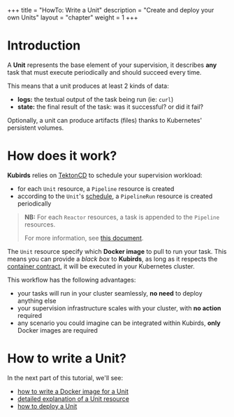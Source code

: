 +++
title = "HowTo: Write a Unit"
description = "Create and deploy your own Units"
layout = "chapter"
weight = 1
+++

# Introduction

A **Unit** represents the base element of your supervision, it describes **any**
task that must execute periodically and should succeed every time.

This means that a unit produces at least 2 kinds of data:

 - **logs:** the textual output of the task being run (ie: `curl`)
 - **state:** the final result of the task: was it successful? or did it fail?

Optionally, a unit can produce artifacts (files) thanks to Kubernetes' persistent
volumes.

# How does it work?

**Kubirds** relies on [TektonCD](https://tekton.dev) to schedule your supervision
workload:

 - for each `Unit` resource, a `Pipeline` resource is created
 - according to the `Unit`'s [schedule](/docs/concepts/unit/scheduling/), a `PipelineRun` resource is created periodically

> **NB:** For each `Reactor` resources, a task is appended to the `Pipeline` resources.
>
> For more information, see [this document](/docs/concepts/unit/pipeline/).

The `Unit` resource specify which **Docker image** to pull to run your task.
This means you can provide a *black box* to **Kubirds**, as long as it respects
the [container contract](/docs/concepts/unit/container-contract/), it will be
executed in your Kubernetes cluster.

This workflow has the following advantages:

 - your tasks will run in your cluster seamlessly, **no need** to deploy anything else
 - your supervision infrastructure scales with your cluster, with **no action** required
 - any scenario you could imagine can be integrated within Kubirds, **only** Docker images are required

# How to write a Unit?

In the next part of this tutorial, we'll see:

 - [how to write a Docker image for a Unit](/docs/dockerized-supervision/unit/image/)
 - [detailed explanation of a Unit resource](/docs/dockerized-supervision/unit/resource/)
 - [how to deploy a Unit](/docs/dockerized-supervision/unit/deploy/)
